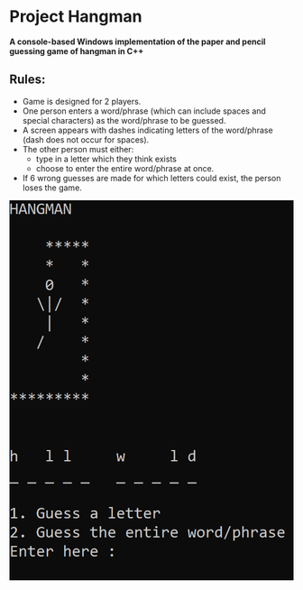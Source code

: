# Project Hangman
**A console-based Windows implementation of the paper and pencil guessing game of hangman in C++**

## Rules:
- Game is designed for 2 players.
- One person enters a word/phrase (which can include spaces and special characters) as the word/phrase to be guessed.
- A screen appears with dashes indicating letters of the word/phrase (dash does not occur for spaces).
- The other person must either: 
    - type in a letter which they think exists 
    - choose to enter the entire word/phrase at once.
- If 6 wrong guesses are made for which letters could exist, the person loses the game.

![An image of the main gameplay screen](gameplay.png)